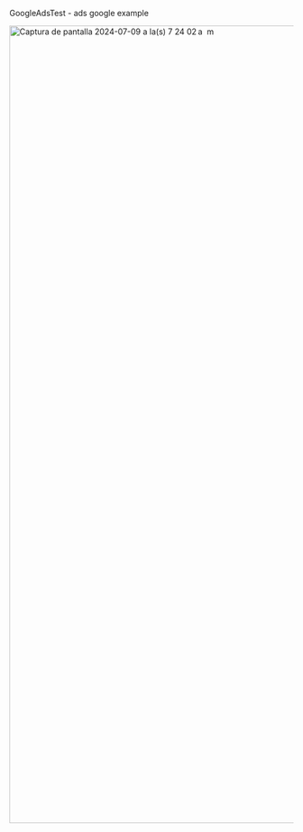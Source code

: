 GoogleAdsTest - ads google example 

<img width="1414" alt="Captura de pantalla 2024-07-09 a la(s) 7 24 02 a  m" src="https://github.com/luchonicolini/GoogleAdsTest/assets/20882895/fdc7c3d5-c080-47ed-8151-57cf3faac553">
